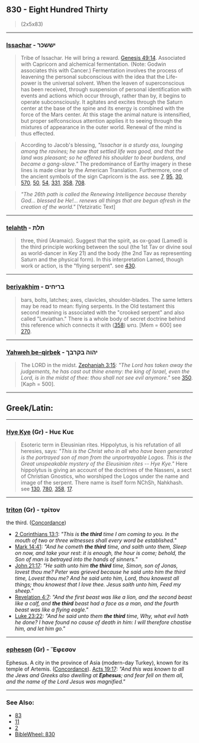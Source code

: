 ## 830 - Eight Hundred Thirty
> (2x5x83)

---

### [Issachar](/keys/IShShKR) - יששכר
> Tribe of Issachar. He will bring a reward. [Genesis 49:14](http://biblehub.com/genesis/49-14.htm). Associated with Capricorn and alchemical fermentation. (Note: Godwin associates this with Cancer.) Fermentation involves the process of leavening the personal subconscious with the idea that the Life-power is the universal solvent. When the leaven of superconscious has been received, through suspension of personal identification with events and actions which occur through, rather than by, it begins to operate subconsciously. It agitates and excites through the Saturn center at the base of the spine and its energy is combined with the force of the Mars center. At this stage the animal nature is intensified, but proper selfconscious attention applies it to seeing through the mixtures of appearance in the outer world. Renewal of the mind is thus effected.

> According to Jacob's blessing, *"Issachar is a sturdy ass, lounging among the ravines; he saw that settled life was good, and that the land was pleasant; so he offered his shoulder to bear burdens, and became a gang-slave."* The predominance of Earthy imagery in these lines is made clear by the American Translation. Furthermore, one of the ancient symbols of the sign Capricorn is the ass. see [7](7), [95](95), [30](30), [570](570), [50](50), [54](54), [331](331), [358](358), [708](708).

> *"The 26th path is called the Renewing Intelligence because thereby God... blessed be He!... renews all things that are begun afresh in the creation of the world."* [Yetziratic Text]

---

### [telahth](/keys/ThLTh) - תלת
> three, third (Aramaic). Suggest that the spirit, as ox-goad (Lamed) is the third principle working between the soul (the 1st Tav or divine soul as world-dancer in Key 21) and the body (the 2nd Tav as representing Saturn and the physical form). In this interpretation Lamed, though work or action, is the "flying serpent". see [430](430).

---

### [beriyakhim](/keys/BRIChIMf) - בריחים
> bars, bolts, latches; axes, clavicles, shoulder-blades. The same letters may be read to mean: flying serpents. In the Old testament this second meaning is associated with the "crooked serpent" and also called "Leviathan." There is a whole body of secret doctrine behind this reference which connects it with נחש ([358](358)). [Mem = 600] see [270](270).

---

### [Yahweh be-qirbek](/keys/IHVH.BQRBKf) - יהוה בקרבך
> The LORD in the midst. [Zephaniah 3:15](http://biblehub.com/zephaniah/3-15.htm): *"The Lord has taken away the judgements, he has cast out thine enemy: the king of Israel, even the Lord, is in the midst of thee: thou shall not see evil anymore."* see [350](350). [Kaph = 500].

---

## Greek/Latin:

---

### [Hye Kye](/greek?word=hue+kue) (Gr) - Ηυε Κυε
> Esoteric term in Eleusinian rites. Hippolytus, is his refutation of all heresies, says: *"This is the Christ who in all who have been generated is the portrayed son of man from the unportrayable Logos. This is the Great unspeakable mystery of the Eleusinian rites -- Hye Kye."* Here hippolytus is giving an account of the doctrines of the Nasseni, a sect of Christian Gnostics, who worshiped the Logos under the name and image of the serpent. There name is itself form NChSh, Nahkhash. see [130](130), [780](780), [358](358), [17](17).

---

### [triton](/greek?word=triton) (Gr) - τρίτον
the third. ([Concordance](https://biblehub.com/greek/triton_5154.htm))

- [2 Corinthians 13:1](https://biblehub.com/2_corinthians/13-1.htm): *"This is **the third** time I am coming to you. In the mouth of two or three witnesses shall every word be established."*
- [Mark 14:41](https://biblehub.com/mark/14-41.htm): *"And he cometh **the third** time, and saith unto them, Sleep on now, and take your rest: it is enough, the hour is come; behold, the Son of man is betrayed into the hands of sinners."*
- [John 21:17](https://biblehub.com/john/21-17.htm): *"He saith unto him **the third** time, Simon, son of Jonas, lovest thou me? Peter was grieved because he said unto him the third time, Lovest thou me? And he said unto him, Lord, thou knowest all things; thou knowest that I love thee. Jesus saith unto him, Feed my sheep."*
- [Revelation 4:7](https://biblehub.com/revelation/4-7.htm): *"And the first beast was like a lion, and the second beast like a calf, and **the third** beast had a face as a man, and the fourth beast was like a flying eagle."*
- [Luke 23:22](https://biblehub.com/luke/23-22.htm): *"And he said unto them **the third** time, Why, what evil hath he done? I have found no cause of death in him: I will therefore chastise him, and let him go."*

---

### [epheson](/greek?word=epheson) (Gr) - Ἔφεσον
Ephesus. A city in the province of Asia (modern-day Turkey), known for its temple of Artemis. ([Concordance](https://biblehub.com/greek/epheson_2181.htm)). [Acts 19:17](https://biblehub.com/acts/19-17.htm): *"And this was known to all the Jews and Greeks also dwelling at **Ephesus**; and fear fell on them all, and the name of the Lord Jesus was magnified."*

---

### See Also:

- [83](83)
- [11](11)
- [2](2)
- [BibleWheel: 830](https://www.biblewheel.com//GR/GR_Database.php?Gem_Number=830)
